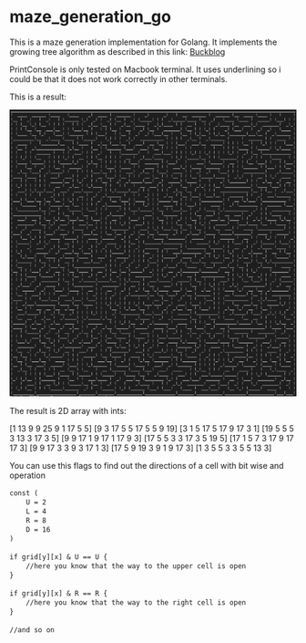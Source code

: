 # maze_generation_go
This is a maze generation implementation for Golang. It implements the growing tree algorithm as described in this link:  [Buckblog](https://weblog.jamisbuck.org/2011/1/27/maze-generation-growing-tree-algorithm)

PrintConsole is only tested on Macbook terminal. It uses underlining so i could be that it does not work correctly in other terminals.

This is a result:

![Example](example.png)

The result is 2D array with ints:

[1 13 9 9 25 9 1 17 5 5]
[9 3 17 5 5 17 5 5 9 19]
[3 1 5 17 5 17 9 17 3 1]
[19 5 5 5 3 13 3 17 3 5]
[9 9 17 1 9 17 1 17 9 3]
[17 5 5 3 3 17 3 5 19 5]
[17 1 5 7 3 17 9 17 17 3]
[9 9 17 3 3 9 3 17 1 3]
[17 5 9 19 3 9 1 9 17 3]
[1 3 5 5 3 3 5 5 13 3]

You can use this flags to find out the directions of a cell with bit wise and operation

```
const (
	U = 2
	L = 4
	R = 8
	D = 16
)

if grid[y][x] & U == U {
    //here you know that the way to the upper cell is open
}

if grid[y][x] & R == R {
    //here you know that the way to the right cell is open
}

//and so on

```
